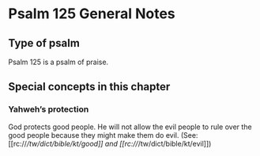 # Psalm 125 General Notes
## Type of psalm

Psalm 125 is a psalm of praise.

## Special concepts in this chapter

### Yahweh’s protection
God protects good people. He will not allow the evil people to rule over the good people because they might make them do evil. (See: [[rc://*/tw/dict/bible/kt/good]] and [[rc://*/tw/dict/bible/kt/evil]])